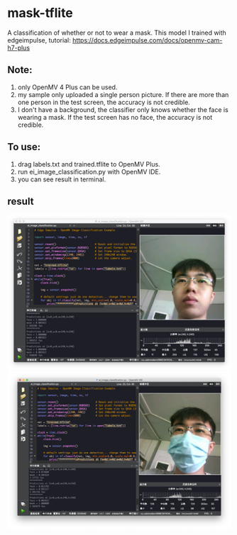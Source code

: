 # mask-tflite
A classification of whether or not to wear a mask.
This model I trained with edgeimpulse, tutorial:
https://docs.edgeimpulse.com/docs/openmv-cam-h7-plus

## Note:

1. only OpenMV 4 Plus can be used.
2. my sample only uploaded a single person picture. If there are more than one person in the test screen, the accuracy is not credible.
3. I don't have a background, the classifier only knows whether the face is wearing a mask. If the test screen has no face, the accuracy is not credible.

## To use:
1. drag labels.txt and trained.tflite to OpenMV Plus.
2. run ei_image_classification.py with OpenMV IDE.
3. you can see result in terminal.

## result
![test_face](https://github.com/SingTown/mask-tflite/blob/main/test/test_face.png)
![test_mask](https://github.com/SingTown/mask-tflite/blob/main/test/test_mask.png)
